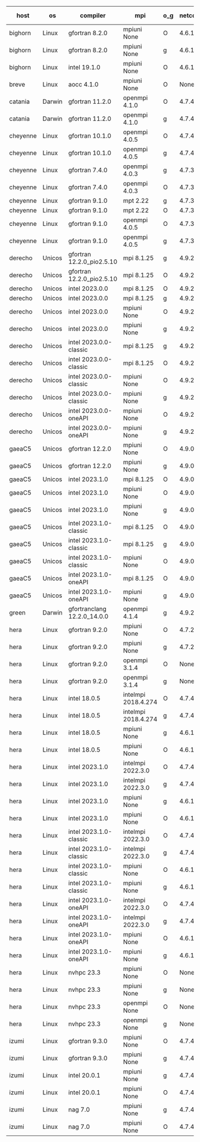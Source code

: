 

| host     | os       | compiler                              | mpi                      | o_g        | netcdf        | build       | u_pass          | u_fail          | s_pass            | s_fail            | e_pass             | e_fail             | nuopc_pass       | nuopc_fail       | artifacts link          |
|----------|----------|---------------------------------------|--------------------------|------------|---------------|-------------|-----------------|-----------------|-------------------|-------------------|--------------------|--------------------|------------------|------------------|-------------------------|
| bighorn | Linux | gfortran 8.2.0 | mpiuni None  | O | 4.6.1  | PASS | 12423 | 0 | 8 | 0 | 44 | 0 | None | None | <a href="https://github.com/esmf-org/esmf-test-artifacts/tree/4cf8c8362720c465d2fede60ae18f4f3ecae2ce7/develop/gfortran/8.2.0/O/mpiuni/None" target="_blank">4cf8c83</a> | 
| bighorn | Linux | gfortran 8.2.0 | mpiuni None  | g | 4.6.1  | PASS | 12423 | 0 | 8 | 0 | 44 | 0 | None | None | <a href="https://github.com/esmf-org/esmf-test-artifacts/tree/0cf7a924db73d53edde4d5324a1619a24c7e8b2e/develop/gfortran/8.2.0/g/mpiuni/None" target="_blank">0cf7a92</a> | 
| bighorn | Linux | intel 19.1.0 | mpiuni None  | O | 4.6.1  | PASS | None | None | None | None | None | None | None | None | <a href="https://github.com/esmf-org/esmf-test-artifacts/tree/619402fe85e2a940ba67b602a18aad4edc7e0a5f/develop/intel/19.1.0/O/mpiuni/None" target="_blank">619402f</a> | 
| breve | Linux | aocc 4.1.0 | mpiuni None  | O | None  | PASS | 12397 | 26 | 8 | 0 | 44 | 0 | None | None | <a href="https://github.com/esmf-org/esmf-test-artifacts/tree/bcf88312ccd9cf37893517d4e005dcf5b7973aaf/develop/aocc/4.1.0/O/mpiuni/None" target="_blank">bcf8831</a> | 
| catania | Darwin | gfortran 11.2.0 | openmpi 4.1.0  | O | 4.7.4  | PASS | 14058 | 9 | 49 | 0 | 81 | 0 | 47 | 0 | <a href="https://github.com/esmf-org/esmf-test-artifacts/tree/f96c46316afae001efa6e4788d77a635a15ac91a/develop/gfortran/11.2.0/O/openmpi/4.1.0" target="_blank">f96c463</a> | 
| catania | Darwin | gfortran 11.2.0 | openmpi 4.1.0  | g | 4.7.4  | PASS | None | None | None | None | None | None | None | None | <a href="https://github.com/esmf-org/esmf-test-artifacts/tree/47bae223144000a82ebf2c46a4472d2f9d67c0be/develop/gfortran/11.2.0/g/openmpi/4.1.0" target="_blank">47bae22</a> | 
| cheyenne | Linux | gfortran 10.1.0 | openmpi 4.0.5  | O | 4.7.4  | PASS | None | None | None | None | None | None | None | None | <a href="https://github.com/esmf-org/esmf-test-artifacts/tree/cc72d67cf19add15cdfbf6b7037cfae026c6251e/develop/gfortran/10.1.0/O/openmpi/4.0.5" target="_blank">cc72d67</a> | 
| cheyenne | Linux | gfortran 10.1.0 | openmpi 4.0.5  | g | 4.7.4  | PASS | None | None | None | None | None | None | None | None | <a href="https://github.com/esmf-org/esmf-test-artifacts/tree/cd292df0dde152da36d0bfab2746171df55cad01/develop/gfortran/10.1.0/g/openmpi/4.0.5" target="_blank">cd292df</a> | 
| cheyenne | Linux | gfortran 7.4.0 | openmpi 4.0.3  | g | 4.7.3  | PASS | None | None | None | None | None | None | None | None | <a href="https://github.com/esmf-org/esmf-test-artifacts/tree/6034a90daa44e844a20fb9843a65f68c520742bc/develop/gfortran/7.4.0/g/openmpi/4.0.3" target="_blank">6034a90</a> | 
| cheyenne | Linux | gfortran 7.4.0 | openmpi 4.0.3  | O | 4.7.3  | PASS | 14067 | 0 | 49 | 0 | 81 | 0 | 47 | 0 | <a href="https://github.com/esmf-org/esmf-test-artifacts/tree/79b419448b9a2ce289ebb7f9a7adb6cd89ddcc24/develop/gfortran/7.4.0/O/openmpi/4.0.3" target="_blank">79b4194</a> | 
| cheyenne | Linux | gfortran 9.1.0 | mpt 2.22  | g | 4.7.3  | PASS | 14067 | 0 | 49 | 0 | 81 | 0 | 47 | 0 | <a href="https://github.com/esmf-org/esmf-test-artifacts/tree/3c39b26666ebecabfda17432bbfbceb55acdb2ed/develop/gfortran/9.1.0/g/mpt/2.22" target="_blank">3c39b26</a> | 
| cheyenne | Linux | gfortran 9.1.0 | mpt 2.22  | O | 4.7.3  | PASS | 14067 | 0 | 49 | 0 | 81 | 0 | 47 | 0 | <a href="https://github.com/esmf-org/esmf-test-artifacts/tree/f33b7e5c871b3dc4fc95b55e8bfb92209cb4e0e4/develop/gfortran/9.1.0/O/mpt/2.22" target="_blank">f33b7e5</a> | 
| cheyenne | Linux | gfortran 9.1.0 | openmpi 4.0.5  | O | 4.7.3  | PASS | None | None | None | None | None | None | None | None | <a href="https://github.com/esmf-org/esmf-test-artifacts/tree/597f694dd5c7650161964c1a9c44b540a3ef555d/develop/gfortran/9.1.0/O/openmpi/4.0.5" target="_blank">597f694</a> | 
| cheyenne | Linux | gfortran 9.1.0 | openmpi 4.0.5  | g | 4.7.3  | PASS | None | None | None | None | None | None | None | None | <a href="https://github.com/esmf-org/esmf-test-artifacts/tree/3cb5f1369a65c02ec39efc8a95385b34464550c9/develop/gfortran/9.1.0/g/openmpi/4.0.5" target="_blank">3cb5f13</a> | 
| derecho | Unicos | gfortran 12.2.0_pio2.5.10 | mpi 8.1.25  | g | 4.9.2  | PASS | 14067 | 0 | 49 | 0 | 81 | 0 | 47 | 0 | <a href="https://github.com/esmf-org/esmf-test-artifacts/tree/7af15216292c35150d46269e5e56720a8faa3399/develop/gfortran/12.2.0_pio2.5.10/g/mpi/8.1.25" target="_blank">7af1521</a> | 
| derecho | Unicos | gfortran 12.2.0_pio2.5.10 | mpi 8.1.25  | O | 4.9.2  | PASS | 14067 | 0 | 49 | 0 | 81 | 0 | 47 | 0 | <a href="https://github.com/esmf-org/esmf-test-artifacts/tree/45e94ccd88a3bc3651d63c9a824e73893c95db71/develop/gfortran/12.2.0_pio2.5.10/O/mpi/8.1.25" target="_blank">45e94cc</a> | 
| derecho | Unicos | intel 2023.0.0 | mpi 8.1.25  | O | 4.9.2  | PASS | 14067 | 0 | 49 | 0 | 81 | 0 | 47 | 0 | <a href="https://github.com/esmf-org/esmf-test-artifacts/tree/a9075d0d33d16057b9cfb66131fbd5839331fae5/develop/intel/2023.0.0/O/mpi/8.1.25" target="_blank">a9075d0</a> | 
| derecho | Unicos | intel 2023.0.0 | mpi 8.1.25  | g | 4.9.2  | PASS | None | None | None | None | None | None | None | None | <a href="https://github.com/esmf-org/esmf-test-artifacts/tree/dc93d50ce6bdc14aa0bc7979913fbf67aa87638e/develop/intel/2023.0.0/g/mpi/8.1.25" target="_blank">dc93d50</a> | 
| derecho | Unicos | intel 2023.0.0 | mpiuni None  | O | 4.9.2  | PASS | 12423 | 0 | 8 | 0 | 44 | 0 | None | None | <a href="https://github.com/esmf-org/esmf-test-artifacts/tree/0842ae974442a131b57226dab83bddf5a4b2331a/develop/intel/2023.0.0/O/mpiuni/None" target="_blank">0842ae9</a> | 
| derecho | Unicos | intel 2023.0.0 | mpiuni None  | g | 4.9.2  | PASS | 12423 | 0 | 8 | 0 | 44 | 0 | None | None | <a href="https://github.com/esmf-org/esmf-test-artifacts/tree/abff86a842df997409e9c1516d9b0afc9e2b965c/develop/intel/2023.0.0/g/mpiuni/None" target="_blank">abff86a</a> | 
| derecho | Unicos | intel 2023.0.0-classic | mpi 8.1.25  | g | 4.9.2  | PASS | None | None | None | None | None | None | None | None | <a href="https://github.com/esmf-org/esmf-test-artifacts/tree/e817f2ca1aec1404c5e67a747edcb8d9bd2a171b/develop/intel/2023.0.0-classic/g/mpi/8.1.25" target="_blank">e817f2c</a> | 
| derecho | Unicos | intel 2023.0.0-classic | mpi 8.1.25  | O | 4.9.2  | PASS | None | None | None | None | None | None | None | None | <a href="https://github.com/esmf-org/esmf-test-artifacts/tree/1eb2e7c305f6f8d3a0c6956860a7b78c646f53bf/develop/intel/2023.0.0-classic/O/mpi/8.1.25" target="_blank">1eb2e7c</a> | 
| derecho | Unicos | intel 2023.0.0-classic | mpiuni None  | O | 4.9.2  | PASS | None | None | None | None | None | None | None | None | <a href="https://github.com/esmf-org/esmf-test-artifacts/tree/24368272017f50db80b4e8a311c465857965d8be/develop/intel/2023.0.0-classic/O/mpiuni/None" target="_blank">2436827</a> | 
| derecho | Unicos | intel 2023.0.0-classic | mpiuni None  | g | 4.9.2  | PASS | None | None | None | None | None | None | None | None | <a href="https://github.com/esmf-org/esmf-test-artifacts/tree/447634e24f9e641eb8c10c1b8bc355c0c5273e0e/develop/intel/2023.0.0-classic/g/mpiuni/None" target="_blank">447634e</a> | 
| derecho | Unicos | intel 2023.0.0-oneAPI | mpiuni None  | O | 4.9.2  | PASS | None | None | None | None | None | None | None | None | <a href="https://github.com/esmf-org/esmf-test-artifacts/tree/86d3c14dd6419caf95f64172f542eb7258dcdc84/develop/intel/2023.0.0-oneAPI/O/mpiuni/None" target="_blank">86d3c14</a> | 
| derecho | Unicos | intel 2023.0.0-oneAPI | mpiuni None  | g | 4.9.2  | PASS | None | None | None | None | None | None | None | None | <a href="https://github.com/esmf-org/esmf-test-artifacts/tree/39875a715143f459d3440bc866873511b5d37a59/develop/intel/2023.0.0-oneAPI/g/mpiuni/None" target="_blank">39875a7</a> | 
| gaeaC5 | Unicos | gfortran 12.2.0 | mpiuni None  | O | 4.9.0  | PASS | 12423 | 0 | 8 | 0 | 44 | 0 | None | None | <a href="https://github.com/esmf-org/esmf-test-artifacts/tree/bff2f1aba13acb6f50eefd6798c70f7a28f8cc4d/develop/gfortran/12.2.0/O/mpiuni/None" target="_blank">bff2f1a</a> | 
| gaeaC5 | Unicos | gfortran 12.2.0 | mpiuni None  | g | 4.9.0  | PASS | None | None | None | None | None | None | None | None | <a href="https://github.com/esmf-org/esmf-test-artifacts/tree/63e365200534178ff35142ec907d181fa78d27b2/develop/gfortran/12.2.0/g/mpiuni/None" target="_blank">63e3652</a> | 
| gaeaC5 | Unicos | intel 2023.1.0 | mpi 8.1.25  | O | 4.9.0  | PASS | None | None | None | None | None | None | None | None | <a href="https://github.com/esmf-org/esmf-test-artifacts/tree/e0b79acedb43c0482950af7fc58ae3778803d5bf/develop/intel/2023.1.0/O/mpi/8.1.25" target="_blank">e0b79ac</a> | 
| gaeaC5 | Unicos | intel 2023.1.0 | mpiuni None  | O | 4.9.0  | PASS | 12423 | 0 | 8 | 0 | 44 | 0 | None | None | <a href="https://github.com/esmf-org/esmf-test-artifacts/tree/fbc9a714b607a85191ee3877391639e40606aba9/develop/intel/2023.1.0/O/mpiuni/None" target="_blank">fbc9a71</a> | 
| gaeaC5 | Unicos | intel 2023.1.0 | mpiuni None  | g | 4.9.0  | PASS | None | None | None | None | None | None | None | None | <a href="https://github.com/esmf-org/esmf-test-artifacts/tree/58bf5ba27cd13c22ec3aefb21922df64d886115f/develop/intel/2023.1.0/g/mpiuni/None" target="_blank">58bf5ba</a> | 
| gaeaC5 | Unicos | intel 2023.1.0-classic | mpi 8.1.25  | O | 4.9.0  | PASS | None | None | None | None | None | None | None | None | <a href="https://github.com/esmf-org/esmf-test-artifacts/tree/6fe54781d08dc8ed883d00b83623dfacd5f1ad4b/develop/intel/2023.1.0-classic/O/mpi/8.1.25" target="_blank">6fe5478</a> | 
| gaeaC5 | Unicos | intel 2023.1.0-classic | mpi 8.1.25  | g | 4.9.0  | PASS | None | None | None | None | None | None | None | None | <a href="https://github.com/esmf-org/esmf-test-artifacts/tree/d098ac4b72f85c57ffdf83437094bbee0fe3943e/develop/intel/2023.1.0-classic/g/mpi/8.1.25" target="_blank">d098ac4</a> | 
| gaeaC5 | Unicos | intel 2023.1.0-classic | mpiuni None  | O | 4.9.0  | PASS | None | None | None | None | None | None | None | None | <a href="https://github.com/esmf-org/esmf-test-artifacts/tree/5a7fe2181e562dba7c8de926d5bb940d496f83c4/develop/intel/2023.1.0-classic/O/mpiuni/None" target="_blank">5a7fe21</a> | 
| gaeaC5 | Unicos | intel 2023.1.0-oneAPI | mpi 8.1.25  | O | 4.9.0  | PASS | None | None | None | None | None | None | None | None | <a href="https://github.com/esmf-org/esmf-test-artifacts/tree/1b7eef2529e912f0fd77c2cccb62e86019ab7978/develop/intel/2023.1.0-oneAPI/O/mpi/8.1.25" target="_blank">1b7eef2</a> | 
| gaeaC5 | Unicos | intel 2023.1.0-oneAPI | mpiuni None  | g | 4.9.0  | PASS | 12423 | 0 | 8 | 0 | 44 | 0 | None | None | <a href="https://github.com/esmf-org/esmf-test-artifacts/tree/e52bd8263ff4aad52ccc13cf9ce9e1f21803fd89/develop/intel/2023.1.0-oneAPI/g/mpiuni/None" target="_blank">e52bd82</a> | 
| green | Darwin | gfortranclang 12.2.0_14.0.0 | openmpi 4.1.4  | g | 4.9.2  | PASS | 14066 | 1 | 49 | 0 | 81 | 0 | 44 | 3 | <a href="https://github.com/esmf-org/esmf-test-artifacts/tree/a95faf8d1fea436db822b48806637845041953b1/develop/gfortranclang/12.2.0_14.0.0/g/openmpi/4.1.4" target="_blank">a95faf8</a> | 
| hera | Linux | gfortran 9.2.0 | mpiuni None  | O | 4.7.2  | PASS | 12423 | 0 | 8 | 0 | 44 | 0 | None | None | <a href="https://github.com/esmf-org/esmf-test-artifacts/tree/6fe342b813d1c7df3e3759825685db15ff11a129/develop/gfortran/9.2.0/O/mpiuni/None" target="_blank">6fe342b</a> | 
| hera | Linux | gfortran 9.2.0 | mpiuni None  | g | 4.7.2  | PASS | 12423 | 0 | 8 | 0 | 44 | 0 | None | None | <a href="https://github.com/esmf-org/esmf-test-artifacts/tree/d3d7e87c5f57367eb54c71f64b74519f65542b69/develop/gfortran/9.2.0/g/mpiuni/None" target="_blank">d3d7e87</a> | 
| hera | Linux | gfortran 9.2.0 | openmpi 3.1.4  | O | None  | PASS | 14067 | 0 | 49 | 0 | 81 | 0 | 46 | 1 | <a href="https://github.com/esmf-org/esmf-test-artifacts/tree/ec55d9abcf1800dae759e53431bc82403d75f9c5/develop/gfortran/9.2.0/O/openmpi/3.1.4" target="_blank">ec55d9a</a> | 
| hera | Linux | gfortran 9.2.0 | openmpi 3.1.4  | g | None  | PASS | 14067 | 0 | 49 | 0 | 81 | 0 | 46 | 1 | <a href="https://github.com/esmf-org/esmf-test-artifacts/tree/f4e6de7d704c86e686a33f90540ab30916b20b45/develop/gfortran/9.2.0/g/openmpi/3.1.4" target="_blank">f4e6de7</a> | 
| hera | Linux | intel 18.0.5 | intelmpi 2018.4.274  | O | 4.7.4  | PASS | None | None | None | None | None | None | None | None | <a href="https://github.com/esmf-org/esmf-test-artifacts/tree/b2560c4e5dae684d177ade275480d2cf2692d49b/develop/intel/18.0.5/O/intelmpi/2018.4.274" target="_blank">b2560c4</a> | 
| hera | Linux | intel 18.0.5 | intelmpi 2018.4.274  | g | 4.7.4  | PASS | None | None | None | None | None | None | None | None | <a href="https://github.com/esmf-org/esmf-test-artifacts/tree/5399f5431c6953f3d67d9296e827159750fb7cab/develop/intel/18.0.5/g/intelmpi/2018.4.274" target="_blank">5399f54</a> | 
| hera | Linux | intel 18.0.5 | mpiuni None  | g | 4.6.1  | PASS | 12423 | 0 | 8 | 0 | 44 | 0 | None | None | <a href="https://github.com/esmf-org/esmf-test-artifacts/tree/c88a554a8f71eef062701a29eb9fb72fa5097b0b/develop/intel/18.0.5/g/mpiuni/None" target="_blank">c88a554</a> | 
| hera | Linux | intel 18.0.5 | mpiuni None  | O | 4.6.1  | PASS | 12423 | 0 | 8 | 0 | 44 | 0 | None | None | <a href="https://github.com/esmf-org/esmf-test-artifacts/tree/8f218c40ddd5a02bfa4df93d157905c21612bead/develop/intel/18.0.5/O/mpiuni/None" target="_blank">8f218c4</a> | 
| hera | Linux | intel 2023.1.0 | intelmpi 2022.3.0  | O | 4.7.4  | PASS | None | None | None | None | None | None | None | None | <a href="https://github.com/esmf-org/esmf-test-artifacts/tree/fadd49dca46ed32674db1b4878294d38fc885574/develop/intel/2023.1.0/O/intelmpi/2022.3.0" target="_blank">fadd49d</a> | 
| hera | Linux | intel 2023.1.0 | intelmpi 2022.3.0  | g | 4.7.4  | PASS | None | None | None | None | None | None | None | None | <a href="https://github.com/esmf-org/esmf-test-artifacts/tree/78ebe86f085760ed54850c7c72087efda669b95b/develop/intel/2023.1.0/g/intelmpi/2022.3.0" target="_blank">78ebe86</a> | 
| hera | Linux | intel 2023.1.0 | mpiuni None  | g | 4.6.1  | PASS | 12423 | 0 | 8 | 0 | 44 | 0 | None | None | <a href="https://github.com/esmf-org/esmf-test-artifacts/tree/04aa690e4e16296d1151e67444dcbda579e38d3b/develop/intel/2023.1.0/g/mpiuni/None" target="_blank">04aa690</a> | 
| hera | Linux | intel 2023.1.0 | mpiuni None  | O | 4.6.1  | PASS | 12423 | 0 | 8 | 0 | 44 | 0 | None | None | <a href="https://github.com/esmf-org/esmf-test-artifacts/tree/3a34e8c20094f14ebdd83475e948eeae67ef4c51/develop/intel/2023.1.0/O/mpiuni/None" target="_blank">3a34e8c</a> | 
| hera | Linux | intel 2023.1.0-classic | intelmpi 2022.3.0  | O | 4.7.4  | PASS | None | None | None | None | None | None | None | None | <a href="https://github.com/esmf-org/esmf-test-artifacts/tree/0f969db38a4f79ecc082b32d6320e6aab5d5bccf/develop/intel/2023.1.0-classic/O/intelmpi/2022.3.0" target="_blank">0f969db</a> | 
| hera | Linux | intel 2023.1.0-classic | intelmpi 2022.3.0  | g | 4.7.4  | PASS | None | None | None | None | None | None | None | None | <a href="https://github.com/esmf-org/esmf-test-artifacts/tree/7cb817ef2b7c55107a010a1a1a4566174bcb93df/develop/intel/2023.1.0-classic/g/intelmpi/2022.3.0" target="_blank">7cb817e</a> | 
| hera | Linux | intel 2023.1.0-classic | mpiuni None  | O | 4.6.1  | PASS | 12423 | 0 | 8 | 0 | 44 | 0 | None | None | <a href="https://github.com/esmf-org/esmf-test-artifacts/tree/14ccfd1f4b53741b302f6355cda36c7d9bfbeb28/develop/intel/2023.1.0-classic/O/mpiuni/None" target="_blank">14ccfd1</a> | 
| hera | Linux | intel 2023.1.0-classic | mpiuni None  | g | 4.6.1  | PASS | 12423 | 0 | 8 | 0 | 44 | 0 | None | None | <a href="https://github.com/esmf-org/esmf-test-artifacts/tree/5a287120a8f73c92201b0d071cb7c903d7f9bf46/develop/intel/2023.1.0-classic/g/mpiuni/None" target="_blank">5a28712</a> | 
| hera | Linux | intel 2023.1.0-oneAPI | intelmpi 2022.3.0  | O | 4.7.4  | FAIL | None | None | None | None | None | None | None | None | <a href="https://github.com/esmf-org/esmf-test-artifacts/tree/88f3c2164ba7ebff57868a159fb231050bc05b15/develop/intel/2023.1.0-oneAPI/O/intelmpi/2022.3.0" target="_blank">88f3c21</a> | 
| hera | Linux | intel 2023.1.0-oneAPI | intelmpi 2022.3.0  | g | 4.7.4  | PASS | None | None | None | None | None | None | None | None | <a href="https://github.com/esmf-org/esmf-test-artifacts/tree/43f93e5b664f5498aa2055d15b8aa1eccb518afb/develop/intel/2023.1.0-oneAPI/g/intelmpi/2022.3.0" target="_blank">43f93e5</a> | 
| hera | Linux | intel 2023.1.0-oneAPI | mpiuni None  | O | 4.6.1  | FAIL | None | None | None | None | None | None | None | None | <a href="https://github.com/esmf-org/esmf-test-artifacts/tree/c55f568f8431fbc2eb0b0fa8976f711866cb1b15/develop/intel/2023.1.0-oneAPI/O/mpiuni/None" target="_blank">c55f568</a> | 
| hera | Linux | intel 2023.1.0-oneAPI | mpiuni None  | g | 4.6.1  | PASS | 12423 | 0 | 8 | 0 | 44 | 0 | None | None | <a href="https://github.com/esmf-org/esmf-test-artifacts/tree/5e81e1e3527c59cd6620bcad1e0022f735886b38/develop/intel/2023.1.0-oneAPI/g/mpiuni/None" target="_blank">5e81e1e</a> | 
| hera | Linux | nvhpc 23.3 | mpiuni None  | O | None  | PASS | None | None | None | None | None | None | None | None | <a href="https://github.com/esmf-org/esmf-test-artifacts/tree/e21be20818a80ea9cc4dee329325fbe80fadafdb/develop/nvhpc/23.3/O/mpiuni/None" target="_blank">e21be20</a> | 
| hera | Linux | nvhpc 23.3 | mpiuni None  | g | None  | PASS | None | None | None | None | None | None | None | None | <a href="https://github.com/esmf-org/esmf-test-artifacts/tree/6fcb3b3dad90c27e7c75a935df4049b937f4c5f8/develop/nvhpc/23.3/g/mpiuni/None" target="_blank">6fcb3b3</a> | 
| hera | Linux | nvhpc 23.3 | openmpi None  | O | None  | PASS | None | None | None | None | None | None | None | None | <a href="https://github.com/esmf-org/esmf-test-artifacts/tree/58f61f6c2fb49b2cc5487aaadbde3ef5c373be21/develop/nvhpc/23.3/O/openmpi/None" target="_blank">58f61f6</a> | 
| hera | Linux | nvhpc 23.3 | openmpi None  | g | None  | PASS | None | None | None | None | None | None | None | None | <a href="https://github.com/esmf-org/esmf-test-artifacts/tree/5d7fb594b7597f0ae3605a7ccae31c76821e92e7/develop/nvhpc/23.3/g/openmpi/None" target="_blank">5d7fb59</a> | 
| izumi | Linux | gfortran 9.3.0 | mpiuni None  | O | 4.7.4  | PASS | 12423 | 0 | 8 | 0 | 44 | 0 | None | None | <a href="https://github.com/esmf-org/esmf-test-artifacts/tree/6c81b3a987e2fd01d9ccdba281707f86a5fa6e38/develop/gfortran/9.3.0/O/mpiuni/None" target="_blank">6c81b3a</a> | 
| izumi | Linux | gfortran 9.3.0 | mpiuni None  | g | 4.7.4  | PASS | 12423 | 0 | 8 | 0 | 44 | 0 | None | None | <a href="https://github.com/esmf-org/esmf-test-artifacts/tree/8e99d945a38c71503eee2ba495038877f3cccf0d/develop/gfortran/9.3.0/g/mpiuni/None" target="_blank">8e99d94</a> | 
| izumi | Linux | intel 20.0.1 | mpiuni None  | g | 4.7.4  | PASS | None | None | None | None | None | None | None | None | <a href="https://github.com/esmf-org/esmf-test-artifacts/tree/b6d9e7f3d0f544a2d6cf4074ff73a7f8398c8103/develop/intel/20.0.1/g/mpiuni/None" target="_blank">b6d9e7f</a> | 
| izumi | Linux | intel 20.0.1 | mpiuni None  | O | 4.7.4  | PASS | 12423 | 0 | 8 | 0 | 44 | 0 | None | None | <a href="https://github.com/esmf-org/esmf-test-artifacts/tree/bc39d61e74e6b870e84757d3f44284e92907a42b/develop/intel/20.0.1/O/mpiuni/None" target="_blank">bc39d61</a> | 
| izumi | Linux | nag 7.0 | mpiuni None  | g | 4.7.4  | PASS | 12423 | 0 | 8 | 0 | 44 | 0 | None | None | <a href="https://github.com/esmf-org/esmf-test-artifacts/tree/94bdab8838bef8e001da598e3fa4453b91ea143c/develop/nag/7.0/g/mpiuni/None" target="_blank">94bdab8</a> | 
| izumi | Linux | nag 7.0 | mpiuni None  | O | 4.7.4  | PASS | 12423 | 0 | 8 | 0 | 44 | 0 | None | None | <a href="https://github.com/esmf-org/esmf-test-artifacts/tree/860c564b78d9b331b7d406e3e00a1559d8a5b7e0/develop/nag/7.0/O/mpiuni/None" target="_blank">860c564</a> | 
